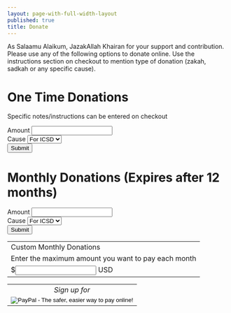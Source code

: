 ```yaml
--- 
layout: page-with-full-width-layout 
published: true 
title: Donate 
--- 
```


As Salaamu Alaikum, JazakAllah Khairan for your support and contribution. Please use any of the following options to donate online. Use the instructions section on checkout to mention
type of donation (zakah, sadkah or any specific cause).

# One Time Donations
Specific notes/instructions can be entered on checkout

<form action="https://www.paypal.com/cgi-bin/webscr" method="post">
  <div class="form-row align-items-center">
    <input type="hidden" name="business" value="accountant@icsd.org">
    <input type="hidden" name="cmd" value="_donations">
    <input type="hidden" name="item_name" value="ICSD - Islamic Center of San Diego">
    <input type="hidden" name="currency_code" value="USD">
    <input type="hidden" name="on0" value="Donation type">
    <div class="col-auto">
      <label for="amount">Amount</label>
      <input type="text" name="amount" id="amount" class="form-control mb-2 mr-sm-2">
    </div>
    <div class="col-auto">
      <label for="cause">Cause</label>
      <select name="os0" id="cause" class="form-control mb-2 mr-sm-2">
        <option value="For ICSD"> For ICSD </option>
        <option value="Sadkah">Sadkah </option>
        <option value="Zakah">Zakah </option>
      </select>
    </div>
    <div class="col-auto">
      <button id="donate_one_time" type="submit" class="btn btn-primary mb-2 mt-4 ml-4">Submit</button>
    </div>
  </div>
</form>

# Monthly Donations (Expires after 12 months)
<form action="https://www.paypal.com/cgi-bin/webscr" method="post">
  <div class="form-row align-items-center">
    <input type="hidden" name="cmd" value="_xclick-subscriptions">
    <input type="hidden" name="business" value="accountant@icsd.org">
    <input type="hidden" name="lc" value="US">
    <input type="hidden" name="item_name" value="ICSD - Islamic Center of San Diego">
    <input type="hidden" name="item_number" value="1234">
    <input type="hidden" name="src" value="1">
    <input type="hidden" name="p3" value="1">
    <input type="hidden" name="t3" value="M">
    <input type="hidden" name="srt" value="12">
    <input type="hidden" name="currency_code" value="USD">
    <input type="hidden" name="on0" value="Donation type">
    <input type="hidden" name="bn" value="PP-SubscriptionsBF:btn_subscribeCC_LG.gif:NonHosted">
    <div class="col-auto">
      <label for="amount">Amount</label>
      <input type="text" name="a3" id="amount" maxlength="60" class="form-control mb-2 mr-sm-2">
    </div>
    <div class="col-auto">
      <label for="cause">Cause</label>
      <select name="os0" id="cause" class="form-control mb-2 mr-sm-2">
                <option value="For ICSD"> For ICSD </option>
                <option value="Sadkah">Sadkah </option>
                <option value="Zakah">Zakah </option>
              </select>
    </div>
    <div class="col-auto">
      <button id="donate_one_time" type="submit" class="btn btn-primary mb-2 mt-4 ml-4">Submit</button>
    </div>
  </div>
</form>

<form action="https://www.paypal.com/cgi-bin/webscr" method="post" target="_top">
<input type="hidden" name="cmd" value="_s-xclick">
<input type="hidden" name="hosted_button_id" value="QULYGZFFJH4BC">
<table>
<tr><td>Custom Monthly Donations</td></tr><tr><td>Enter the maximum amount you want to pay each month</td></tr><tr><td>$<input type="text" name="max_amount" value="">
USD</td></tr></table>
<table><tr><td align=center><i>Sign up for</i></td></tr><tr><td><input type="image" src="https://www.paypalobjects.com/en_US/i/btn/btn_auto_billing_CC_LG.gif" border="0" name="submit" alt="PayPal - The safer, easier way to pay online!"></td></tr></table>
<img alt="" border="0" src="https://www.paypalobjects.com/en_US/i/scr/pixel.gif" width="1" height="1">
</form>
